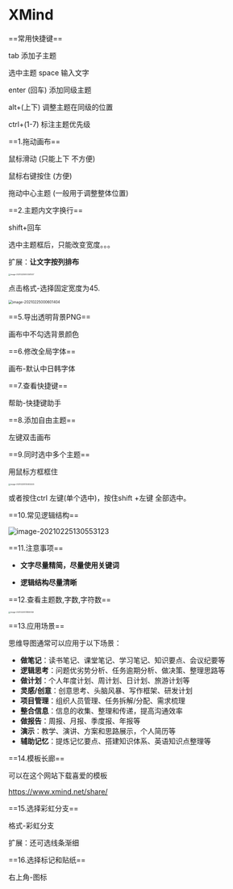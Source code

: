 # XMind

==常用快捷键==

tab 添加子主题

选中主题 space 输入文字

enter (回车) 添加同级主题

alt+(上下) 调整主题在同级的位置

ctrl+(1-7) 标注主题优先级

==1.拖动画布==

鼠标滑动 (只能上下 不方便)

鼠标右键按住 (方便)

拖动中心主题 (一般用于调整整体位置)

==2.主题内文字换行==

shift+回车

选中主题框后，只能改变宽度。。。

扩展：**让文字按列排布**

<img src="C:\Users\HeHao\AppData\Roaming\Typora\typora-user-images\image-20210225000341537.png" alt="image-20210225000341537" style="zoom:25%;" />

点击格式-选择固定宽度为45.

<img src="C:\Users\HeHao\AppData\Roaming\Typora\typora-user-images\image-20210225000601404.png" alt="image-20210225000601404" style="zoom:50%;" />



==5.导出透明背景PNG==

画布中不勾选背景颜色

==6.修改全局字体==

画布-默认中日韩字体

==7.查看快捷键==

帮助-快捷键助手

==8.添加自由主题==

左键双击画布

==9.同时选中多个主题==

用鼠标方框框住

<img src="C:\Users\HeHao\AppData\Roaming\Typora\typora-user-images\image-20210225130402445.png" alt="image-20210225130402445" style="zoom: 25%;" />

或者按住ctrl 左键(单个选中)，按住shift +左键 全部选中。

==10.常见逻辑结构==

![image-20210225130553123](C:\Users\HeHao\AppData\Roaming\Typora\typora-user-images\image-20210225130553123.png)

==11.注意事项==

- **文字尽量精简，尽量使用关键词**

- **逻辑结构尽量清晰**

==12.查看主题数,字数,字符数==

<img src="C:\Users\HeHao\AppData\Roaming\Typora\typora-user-images\image-20210225131859056.png" alt="image-20210225131859056" style="zoom:25%;" />



==13.应用场景==

思维导图通常可以应用于以下场景：

- **做笔记**：读书笔记、课堂笔记、学习笔记、知识要点、会议纪要等
- **逻辑思考**：问题优劣势分析、任务逾期分析、做决策、整理思路等
- **做计划**：个人年度计划、周计划、日计划、旅游计划等
- **灵感/创意**：创意思考、头脑风暴、写作框架、研发计划
- **项目管理**：组织人员管理、任务拆解/分配、需求梳理
- **整合信息**：信息的收集、整理和传递，提高沟通效率
- **做报告**：周报、月报、季度报、年报等
- **演示**：教学、演讲、方案和思路展示，个人简历等
- **辅助记忆**：提炼记忆要点、搭建知识体系、英语知识点整理等

==14.模板长廊==

可以在这个网站下载喜爱的模板

https://www.xmind.net/share/

==15.选择彩虹分支==

格式-彩虹分支

扩展：还可选线条渐细

==16.选择标记和贴纸==

右上角-图标

